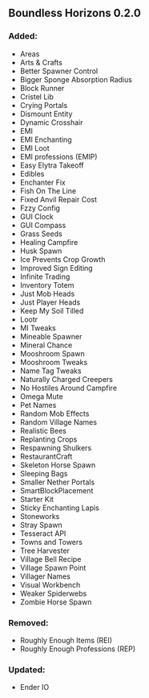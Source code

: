 ## Boundless Horizons 0.2.0

### Added:
- Areas
- Arts & Crafts
- Better Spawner Control
- Bigger Sponge Absorption Radius
- Block Runner
- Cristel Lib
- Crying Portals
- Dismount Entity
- Dynamic Crosshair
- EMI
- EMI Enchanting
- EMI Loot
- EMI professions (EMIP)
- Easy Elytra Takeoff
- Edibles
- Enchanter Fix
- Fish On The Line
- Fixed Anvil Repair Cost
- Fzzy Config
- GUI Clock
- GUI Compass
- Grass Seeds
- Healing Campfire
- Husk Spawn
- Ice Prevents Crop Growth
- Improved Sign Editing
- Infinite Trading
- Inventory Totem
- Just Mob Heads
- Just Player Heads
- Keep My Soil Tilled
- Lootr
- MI Tweaks
- Mineable Spawner
- Mineral Chance
- Mooshroom Spawn
- Mooshroom Tweaks
- Name Tag Tweaks
- Naturally Charged Creepers
- No Hostiles Around Campfire
- Omega Mute
- Pet Names
- Random Mob Effects
- Random Village Names
- Realistic Bees
- Replanting Crops
- Respawning Shulkers
- RestaurantCraft
- Skeleton Horse Spawn
- Sleeping Bags
- Smaller Nether Portals
- SmartBlockPlacement
- Starter Kit
- Sticky Enchanting Lapis
- Stoneworks
- Stray Spawn
- Tesseract API
- Towns and Towers
- Tree Harvester
- Village Bell Recipe
- Village Spawn Point
- Villager Names
- Visual Workbench
- Weaker Spiderwebs
- Zombie Horse Spawn
### Removed:
- Roughly Enough Items (REI)
- Roughly Enough Professions (REP)
### Updated:
- Ender IO